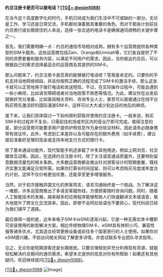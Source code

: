 **约旦注册卡是否可以接电话？[[TG💪+ @esim1088](https://t.me/s/esim1088)]**

在当今这个高度数字化的时代，手机已经成为我们生活中不可或缺的一部分。无论是工作、学习还是日常交流，手机都扮演着极其重要的角色。而对于那些计划前往约旦旅行或长期居住的人来说，选择一张合适的电话卡是确保通讯顺畅的关键步骤之一。

首先，我们需要明确一点：约旦的通信市场相对成熟，拥有多个运营商提供各种类型的SIM卡服务。这些运营商包括Zain、Orange和Umniah等，它们各自提供了不同的资费套餐和服务内容，以满足不同用户的需求。因此，当你抵达约旦后，可以根据自己的需求选择最适合的运营商及其提供的SIM卡。

那么问题来了，约旦注册卡是否真的能够接打电话呢？答案是肯定的。只要你的手机支持当地网络频段，并且你按照正确的流程完成了SIM卡的激活手续，那么这张卡就可以正常地用于拨打电话和发送短信。不过，在实际操作过程中，可能会遇到一些小麻烦，比如语言障碍或者对当地政策不熟悉等情况。为此，建议你在出发前就做好充分准备，比如查阅相关资料、咨询专业人士，甚至可以直接通过在线平台购买预先激活好的国际漫游SIM卡，这样可以大大减少到达目的地后的麻烦。

接下来，让我们具体探讨一下如何顺利获取并使用约旦注册卡。一般来说，购买SIM卡的过程并不复杂，只需前往机场或市区内的营业厅即可完成。值得注意的是，部分运营商可能要求用户提供护照信息作为身份验证材料，因此请务必随身携带有效证件。此外，考虑到汇率差异以及可能存在的额外费用（如手续费），建议提前准备好足够的现金或支持本地支付方式的银行卡。

除了基本通话功能外，现代智能手机还承载了许多其他用途，例如上网浏览、社交媒体互动等。因此，在选择约旦注册卡时，除了关注语音通话质量外，还要特别留意数据流量包的相关条款。大多数运营商都会推出针对游客设计的短期套餐，既经济实惠又能满足日常所需。如果你打算长时间逗留，则可以考虑购买月度或年度合约计划，这样不仅价格更加优惠，还能享受更多增值服务。

当然，对于初次接触异国文化的旅客而言，语言沟通始终是一个挑战。为了解决这一难题，许多运营商推出了多语言客服热线，方便顾客随时咨询问题。同时，随着人工智能技术的发展，越来越多的应用程序能够帮助人们快速翻译文本或语音，极大地提升了跨文化交流效率。因此，即使不会阿拉伯语也不要担心，现代科技已经为我们铺平了道路。

最后值得一提的是，近年来电子SIM卡(eSIM)逐渐兴起，它是一种无需实体卡槽即可安装使用的新型解决方案。相比传统物理SIM卡，eSIM具有体积小巧、兼容性强等诸多优点，尤其适合经常更换设备或前往多个国家旅行的人士使用。如果你对eSIM感兴趣，不妨访问相关网站了解更多详情，并尝试联系专业团队寻求指导。

总之，无论你是短期游客还是长期居民，只要合理规划并充分利用现有资源，就能轻松解决约旦期间的通讯需求。希望本文提供的信息对你有所帮助！如果还有其他疑问，欢迎继续提问[[TG💪+ @esim1088](https://t.me/s/esim1088)]。

[[TG💪+ @esim1088](https://t.me/s/esim1088) ![Image](https://i.postimg.cc/4NQfJmqS/Snipaste-2025-05-13-00-14-12.png)]